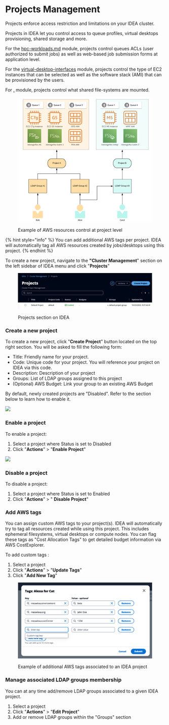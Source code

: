 # Projects Management

Projects enforce access restriction and limitations on your IDEA cluster.

Projects in IDEA let you control access to queue profiles, virtual desktops provisioning, shared storage and more.

For the [hpc-workloads.md](../hpc-workloads.md "mention") module, projects control queues ACLs (user authorized to submit jobs) as well as web-based job submission forms at application level.

For the [virtual-desktop-interfaces](../virtual-desktop-interfaces/ "mention") module, projects control the type of EC2 instances that can be selected as well as the software stack (AMI) that can be provisioned by the users.

For [.](./ "mention") module, projects control what shared file-systems are mounted.

<figure><img src="../../.gitbook/assets/mods_cm_projex.webp" alt=""><figcaption><p>Example of AWS resources control at project level</p></figcaption></figure>

{% hint style="info" %}
You can add additional AWS tags per project. IDEA will automatically tag all AWS resources created by jobs/desktops using this project.
{% endhint %}

To create a new project, navigate to the **"Cluster Management**" section on the left sidebar of IDEA menu and click "**Projects**"

<figure><img src="../../.gitbook/assets/mods_cm_projsec.webp" alt=""><figcaption><p>Projects section on IDEA</p></figcaption></figure>

### Create a new project

To create a new project, click "**Create Project**" button located on the top right section. You will be asked to fill the following form:

* Title: Friendly name for your project.
* Code: Unique code for your project. You will reference your project on IDEA via this code.
* Description: Description of your project
* Groups: List of LDAP groups assigned to this project
* (Optional) AWS Budget: Link your group to an existing AWS Budget

By default, newly created projects are "Disabled". Refer to the section below to learn how to enable it.

![](../../.gitbook/assets/mods\_cm\_projnewdis.webp)

### Enable a project

To enable a project:

1. Select a project where Status is set to Disabled
2. Click "**Actions**" > "**Enable Project**"

![](../../.gitbook/assets/mods\_cm\_projnewen.webp)

### Disable a project

To disable a project:

1. Select a project where Status is set to Enabled
2. Click "**Actions**" > " **Disable Project**"

### Add AWS tags

You can assign custom AWS tags to your project(s). IDEA will automatically try to tag all resources created while using this project. This includes ephemeral filesystems, virtual desktops or compute nodes. You can flag these tags as "Cost Allocation Tags" to get detailed budget information via AWS CostExplorer.

To add custom tags :

1. Select a project
2. Click "**Actions**" > "**Update Tags**"
3. Click "**Add New Tag**"

<figure><img src="../../.gitbook/assets/mods_cm_projtags.webp" alt=""><figcaption><p>Example of additional AWS tags associated to an IDEA project</p></figcaption></figure>

### Manage associated LDAP groups membership

You can at any time add/remove LDAP groups associated to a given IDEA project.

1. Select a project
2. Click "**Actions**" > "**Edit Project**"
3. Add or remove LDAP groups within the "Groups" section
